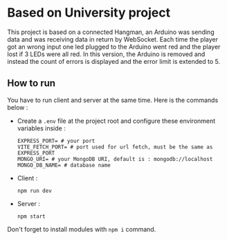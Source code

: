 # Based on University project

This project is based on a connected Hangman, an Arduino was sending data and was receiving data in return by WebSocket. Each time the player got an wrong input one led plugged to the Arduino went red and the player lost if 3 LEDs were all red. In this version, the Arduino is removed and instead the count of errors is displayed and the error limit is extended to 5.

## How to run

You have to run client and server at the same time. Here is the commands below :

- Create a `.env` file at the project root and configure these environment variables inside :

    ```
    EXPRESS_PORT= # your port
    VITE_FETCH_PORT= # port used for url fetch, must be the same as EXPRESS_PORT
    MONGO_URI= # your MongoDB URI, default is : mongodb://localhost
    MONGO_DB_NAME= # database name
    ```

- Client : 

    ```
    npm run dev
    ```

- Server :

    ```
    npm start
    ```

Don't forget to install modules with `npm i` command.
